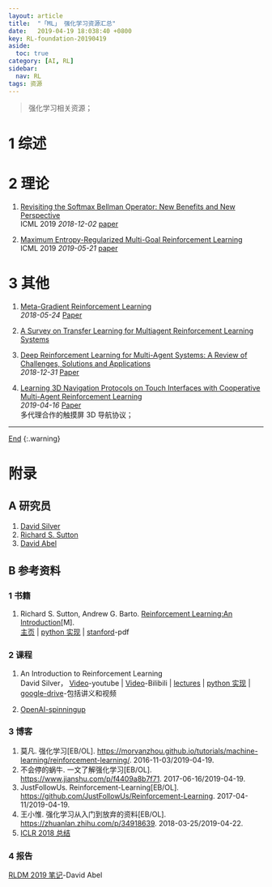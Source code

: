 ```yaml
---
layout: article
title:  "「ML」 强化学习资源汇总"
date:   2019-04-19 18:038:40 +0800
key: RL-foundation-20190419
aside:
  toc: true
category: [AI, RL]
sidebar:
  nav: RL
tags: 资源
---
```

<span id='head'></span>  
>强化学习相关资源；   

<!--more-->



# 1 综述

# 2 理论
1. [Revisiting the Softmax Bellman Operator: New Benefits and New Perspective](http://cn.arxiv.org/abs/1812.00456)   
ICML 2019 *2018-12-02* [paper](https://arxiv.org/abs/1812.00456)   

1. [Maximum Entropy-Regularized Multi-Goal Reinforcement Learning](https://arxiv.org/abs/1905.08786)    
ICML 2019 *2019-05-21* [paper](https://arxiv.org/abs/1905.08786)  

# 3 其他
1. [Meta-Gradient Reinforcement Learning](http://cn.arxiv.org/abs/1805.09801)   
*2018-05-24* [Paper](https://arxiv.org/abs/1805.09801)

1. [A Survey on Transfer Learning for Multiagent Reinforcement Learning Systems](https://www.jair.org/index.php/jair/article/view/11396/26482)    

1. [Deep Reinforcement Learning for Multi-Agent Systems: A Review of Challenges, Solutions and Applications](http://cn.arxiv.org/abs/1812.11794)   
*2018-12-31* [Paper](https://arxiv.org/abs/1812.11794)

1. [Learning 3D Navigation Protocols on Touch Interfaces with Cooperative Multi-Agent Reinforcement Learning](http://cn.arxiv.org/abs/1904.07802)   
*2019-04-16* [Paper](https://arxiv.org/abs/1904.07802)    
多代理合作的触摸屏 3D 导航协议；    


-------------------  
[End](#head)
{:.warning}  

# 附录
## A 研究员
1. [David Silver](http://www0.cs.ucl.ac.uk/staff/d.silver/web/Home.html)   
1. [Richard S. Sutton](http://incompleteideas.net/)   
1. [David Abel](https://david-abel.github.io/)    


## B 参考资料
### 1 书籍
1. Richard S. Sutton, Andrew G. Barto. [Reinforcement Learning:An Introduction](http://incompleteideas.net/book/RLbook2018.pdf)[M].    
[主页](http://incompleteideas.net/book/the-book-2nd.html) | [python 实现](https://github.com/ShangtongZhang/reinforcement-learning-an-introduction) | [stanford](https://web.stanford.edu/class/psych209/Readings/SuttonBartoIPRLBook2ndEd.pdf)-pdf     

### 2 课程
1. An Introduction to Reinforcement Learning  
David Silver， [Video](https://www.youtube.com/watch?v=2pWv7GOvuf0)-youtube | [Video](https://www.bilibili.com/video/av45357759?from=search&seid=15688458670557550825)-Bilibili | [lectures](http://www0.cs.ucl.ac.uk/staff/d.silver/web/Teaching.html) | [python 实现](https://github.com/dalmia/David-Silver-Reinforcement-learning) | [google-drive](https://drive.google.com/drive/folders/0B6EE3Sw2jmZWNTZXNW9ucHhHS2M)-包括讲义和视频         

1. [OpenAI-spinningup](http://spinningup.openai.com/en/latest/)   

### 3 博客
1. 莫凡. 强化学习[EB/OL]. <https://morvanzhou.github.io/tutorials/machine-learning/reinforcement-learning/>. 2016-11-03/2019-04-19.    
1. 不会停的蜗牛. 一文了解强化学习[EB/OL]. <https://www.jianshu.com/p/f4409a8b7f71>. 2017-06-16/2019-04-19.     
1. JustFollowUs. Reinforcement-Learning[EB/OL]. <https://github.com/JustFollowUs/Reinforcement-Learning>. 2017-04-11/2019-04-19.     
1. 王小惟. 强化学习从入门到放弃的资料[EB/OL]. <https://zhuanlan.zhihu.com/p/34918639>. 2018-03-25/2019-04-22.   
1. [ICLR 2018 总结](https://medium.com/@jianzhang_23841/a-digest-of-reinforcement-learning-papers-from-iclr-2018-1be7322886ab)    

### 4 报告
[RLDM 2019 笔记](https://david-abel.github.io/notes/rldm_2019.pdf)-David Abel   
